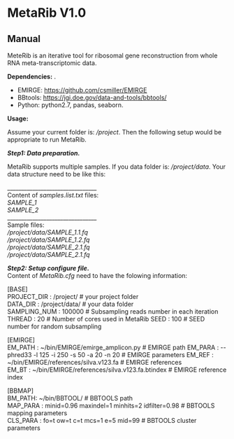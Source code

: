 # MetaRib V1.0
## Manual 
MeteRib is an iterative tool for ribosomal gene reconstruction from whole RNA meta-transcriptomic data.   
         
__Dependencies:__ .     
* EMIRGE: https://github.com/csmiller/EMIRGE
* BBtools: https://jgi.doe.gov/data-and-tools/bbtools/  
* Python: python2.7, pandas, seaborn.   


__Usage:__     

Assume your current folder is: */project*. Then the following setup would be appropriate to run MetaRib.    

***Step1: Data preparation.***       

MetaRib supports multiple samples. If you data folder is: */project/data*. Your data structure need to be like this:   

\________________________________   
Content of *samples.list.txt* files:    
*SAMPLE_1*   
*SAMPLE_2*   
\________________________________    
Sample files:   
*/project/data/SAMPLE_1.1.fq*      
*/project/data/SAMPLE_1.2.fq*          
*/project/data/SAMPLE_2.1.fq*         
*/project/data/SAMPLE_2.1.fq*             
    
***Step2: Setup configure file.***       
Content of *MetaRib.cfg* need to have the folowing information:   

[BASE]      
PROJECT_DIR : /project/   # your project folder   
DATA_DIR : /project/data/  # your data folder     
SAMPLING_NUM : 100000   # Subsampling reads number in each iteration      
THREAD : 20 # Number of cores used in MetaRib
SEED : 100 # SEED number for random subsampling         

[EMIRGE]         
EM_PATH : ~/bin/EMIRGE/emirge_amplicon.py # EMIRGE path
EM_PARA : --phred33 -l 125 -i 250 -s 50 -a 20 -n 20 # EMIRGE parameters 
EM_REF : ~/bin/EMIRGE/references/silva.v123.fa # EMIRGE references     
EM_BT : ~/bin/EMIRGE/references/silva.v123.fa.btindex # EMIRGE reference index

[BBMAP]   
BM_PATH: ~/bin/BBTOOL/ # BBTOOLS path     
MAP_PARA : minid=0.96 maxindel=1 minhits=2 idfilter=0.98 # BBTOOLS mapping parameters    
CLS_PARA : fo=t ow=t c=t mcs=1 e=5 mid=99 # BBTOOLS cluster parameters          



